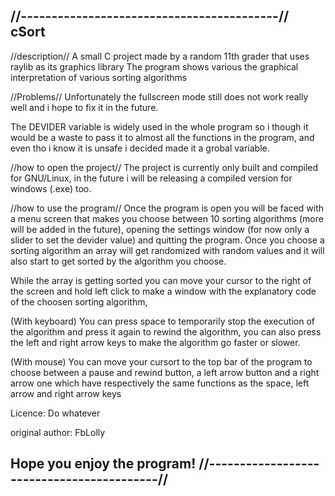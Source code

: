 //------------------------------------------//
cSort
-

//description//
A small C project made by a random 11th grader that uses raylib as its graphics library
The program shows various the graphical interpretation of various sorting algorithms

//Problems//
Unfortunately the fullscreen mode still does not work really well and i hope to fix it in the future.

The DEVIDER variable is widely used in the whole program so i though it would be a waste to pass it to almost
all the functions in the program, and even tho i know it is unsafe i decided made it a grobal variable.

//how to open the project//
The project is currently only built and compiled for GNU/Linux, in the future i will be releasing a compiled version for windows (.exe) too.

//how to use the program//
Once the program is open you will be faced with a menu screen that makes you choose between 10 sorting algorithms (more will be added in the future),
opening the settings window (for now only a slider to set the devider value) and quitting the program.
Once you choose a sorting algorithm an array will get randomized with random values and it will also start to get sorted by the algorithm
you choose.

While the array is getting sorted you can move your cursor to the right of the screen and hold left click to make a window with the
explanatory code of the choosen sorting algorithm, 

(With keyboard)
You can press space to temporarily stop the execution of the algorithm and press it again to
rewind the algorithm, you can also press the left and right arrow keys to make the algorithm go faster or slower.

(With mouse)
You can move your cursort to the top bar of the program to choose between a pause and rewind button, a left arrow button and a right arrow one which have respectively the same functions as the
space, left arrow and right arrow keys

Licence:
Do whatever

original author: FbLolly

Hope you enjoy the program!
//------------------------------------------//
-
